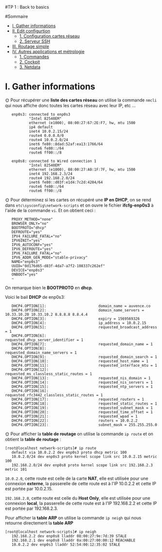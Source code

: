 #TP 1 : Back to basics

#Sommaire

* [I. Gather informations](#i-gather-informations)
* [II. Edit configurtion](#ii-edit-configuration)
  * [1. Configuration cartes réseau](#1-configuration-cartes-réseau)
  * [2. Serveur SSH](#2-serveur-ssh)
* [III. Routage simple](#iii-routage-simple)
* [IV. Autres applications et métrologie](#iv-autres-applications-et-métrologie)
  * [1. Commandes](#1-commandes)
  * [2. Cockpit](#2-cockpit)
  * [3. Netdata](#3-netdata)

# I. Gather informations
🌞 Pour récupérer une **liste des cartes réseau** on utilise la commande `nmcli` qui nous affiche donc toutes les cartes réseau avec leur IP, etc ...
 ```[root@localhost ~]# nmcli
    enp0s3: connected to enp0s3
            "Intel 82540EM"
            ethernet (e1000), 08:00:27:67:2E:F7, hw, mtu 1500
            ip4 default
            inet4 10.0.2.15/24
            route4 0.0.0.0/0
            route4 10.0.2.0/24
            inet6 fe80::8dad:52af:ea13:1766/64
            route6 fe80::/64
            route6 ff00::/8
    
    enp0s8: connected to Wired connection 1
            "Intel 82540EM"
            ethernet (e1000), 08:00:27:A0:1F:7F, hw, mtu 1500
            inet4 192.168.2.3/24
            route4 192.168.2.0/24
            inet6 fe80::d03f:e1d4:7c2d:4204/64
            route6 fe80::/64
            route6 ff00::/8
```
🌞 Pour déterminez si les cartes on récupéré une **IP en DHCP**, on se rend dans ``etc\sysconfig\network-scripts`` et on ouvre le fichier **ifcfg-enp0s3** à l'aide de la commande `vi`.
Et on obtient ceci :
```TYPE="Ethernet"
   PROXY_METHOD="none"
   BROWSER_ONLY="no"
   BOOTPROTO="dhcp"
   DEFROUTE="yes"
   IPV4_FAILURE_FATAL="no"
   IPV6INIT="yes"
   IPV6_AUTOCONF="yes"
   IPV6_DEFROUTE="yes"
   IPV6_FAILURE_FATAL="no"
   IPV6_ADDR_GEN_MODE="stable-privacy"
   NAME="enp0s3"
   UUID="0d176d65-d83f-4da7-a7f2-108337c262ef"
   DEVICE="enp0s3"
   ONBOOT="yes"
   ~              
```
On remarque bien le **BOOTPROTO** en **dhcp**.

Voici le bail **DHCP** de enp0s3:
```[root@localhost NetworkManager]# nmcli -f DHCP4 con show enp0s3
   DHCP4.OPTION[1]:                        domain_name = auvence.co
   DHCP4.OPTION[2]:                        domain_name_servers = 10.33.10.20 10.33.10.2 8.8.8.8 8.8.4.4
   DHCP4.OPTION[3]:                        expiry = 1569569326
   DHCP4.OPTION[4]:                        ip_address = 10.0.2.15
   DHCP4.OPTION[5]:                        requested_broadcast_address = 1
   DHCP4.OPTION[6]:                        requested_dhcp_server_identifier = 1
   DHCP4.OPTION[7]:                        requested_domain_name = 1
   DHCP4.OPTION[8]:                        requested_domain_name_servers = 1
   DHCP4.OPTION[9]:                        requested_domain_search = 1
   DHCP4.OPTION[10]:                       requested_host_name = 1
   DHCP4.OPTION[11]:                       requested_interface_mtu = 1
   DHCP4.OPTION[12]:                       requested_ms_classless_static_routes = 1
   DHCP4.OPTION[13]:                       requested_nis_domain = 1
   DHCP4.OPTION[14]:                       requested_nis_servers = 1
   DHCP4.OPTION[15]:                       requested_ntp_servers = 1
   DHCP4.OPTION[16]:                       requested_rfc3442_classless_static_routes = 1
   DHCP4.OPTION[17]:                       requested_routers = 1
   DHCP4.OPTION[18]:                       requested_static_routes = 1
   DHCP4.OPTION[19]:                       requested_subnet_mask = 1
   DHCP4.OPTION[20]:                       requested_time_offset = 1
   DHCP4.OPTION[21]:                       requested_wpad = 1
   DHCP4.OPTION[22]:                       routers = 10.0.2.2
   DHCP4.OPTION[23]:                       subnet_mask = 255.255.255.0
```

🌞 Pour afficher la **table de routage** on utilise la commande `ip route` et on obtient la **table de routage** :
```
[root@localhost network-scripts]# ip route
   default via 10.0.2.2 dev enp0s3 proto dhcp metric 100
   10.0.2.0/24 dev enp0s3 proto kernel scope link src 10.0.2.15 metric 100
   192.168.2.0/24 dev enp0s8 proto kernel scope link src 192.168.2.3 metric 101
``` 
`10.0.2.0`, cette route est celle de la carte **NAT**, elle est utilisée pour une connexion **externe**,  la passerelle de cette route est à l'IP 10.0.2.2 et cette IP est portée par 10.0.2.15.

`192.168.2.0`, cette route est celle du **Host Only**, elle est utilisée pour une connexion **local**, la passerelle de cette route est à l'IP 192.168.2.2 et cette IP est portée par 192.168.2.3.


  Pour afficher la **table ARP** on utilise la commande `ip neigh` qui nous retourne directement la **table ARP**
```
[root@localhost network-scripts]# ip neigh
   192.168.2.2 dev enp0s8 lladdr 08:00:27:9e:7d:39 STALE
   192.168.2.1 dev enp0s8 lladdr 0a:00:27:00:00:12 REACHABLE
   10.0.2.2 dev enp0s3 lladdr 52:54:00:12:35:02 STALE
```


